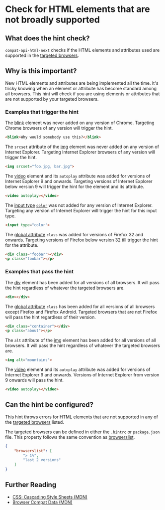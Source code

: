 # Check for HTML elements that are not broadly supported

## What does the hint check?

`compat-api-html-next` checks if the HTML elements and attributes used are
supported in the [targeted browsers][browser-context].

## Why is this important?

New HTML elements and attributes are being implemented all the time. It's tricky knowing when an element or attribute has become standard among all browsers. This hint will check if you are using elements or attributes that are not supported by your targeted browsers.

### Examples that **trigger** the hint

The [blink][blink] element was never added on any version of Chrome.
Targeting Chrome browsers of any version will trigger the hint.

```html
<blink>Why would somebody use this?</blink>
```

The `srcset` attribute of the [img][img] element was never
added on any version of Internet Explorer. Targeting
Internet Explorer browsers of any version will trigger the hint.

```html
<img srcset="foo.jpg, bar.jpg">
```

The [video][video] element and its `autoplay` attribute was added for versions of
Internet Explorer 9 and onwards. Targeting versions of Internet Explorer
below version 9 will trigger the hint for the element and its attribute.



```html
<video autoplay></video>
```

The [input type][input-type] [`color`][input-type-color] was not added for any version of Internet Explorer. Targeting any version of Internet Explorer
will trigger the hint for this input type.

```html
<input type="color">
```
 
The [global attribute][global-attr] `class` was added for versions of Firefox 32 and onwards.
Targeting versions of Firefox below version 32 till trigger the hint for
the attribute.

```html
<div class="foobar"></div>
<p class="foobar"></p>
```

### Examples that **pass** the hint

The [div][div] element has been added for all versions of all browsers.
It will pass the hint regardless of whatever the targeted browsers are.

```html
<div></div>
```

The [global attribute][global-attr] `class` has been added for all versions of all browsers except Firefox and Firefox Android. Targeted browsers that are not
Firefox will pass the hint regardless of their version.

```html
<div class="container"></div>
<p class="about"></p>
```

The `alt` attribute of the [img][img] element has been added for all versions
of all browsers. It will pass the hint regardless of whatever the targeted browsers are.

```html
<img alt="mountains">
```

The [video][video] element and its `autoplay` attribute was added for versions of
Internet Explorer 9 and onwards. Versions of Internet Explorer
from version 9 onwards will pass the hint.

```html
<video autoplay></video>
```

## Can the hint be configured?

This hint throws errors for HTML elements that are not supported in any of the
[targeted browsers][targeted-browsers] listed.

The targeted browsers can be defined in either the `.hintrc` or
`package.json` file.
This property follows the same convention as [browserslist][browserslist].

```json
{
    "browserslist": [
        "> 1%",
        "last 2 versions"
    ]
}
```

## Further Reading

* [CSS: Cascading Style Sheets (MDN)][docmdn]
* [Browser Compat Data (MDN)][browser-compat]

<!-- Link labels: -->


[blink]: https://developer.mozilla.org/en-US/docs/Web/HTML/Element/blink
[img]: https://developer.mozilla.org/en-US/docs/Web/HTML/Element/img
[video]: https://developer.mozilla.org/en-US/docs/Web/HTML/Element/video
[div]: https://developer.mozilla.org/en-US/docs/Web/HTML/Element/div
[input-type-color]: https://developer.mozilla.org/en-US/docs/Web/HTML/Element/input/color
[input-type]: https://developer.mozilla.org/en-US/docs/Web/HTML/Element/input
[global-attr]: https://developer.mozilla.org/en-US/docs/Web/HTML/Global_attributes
[docmdn]: https://developer.mozilla.org/en-US/docs/Web/HTML
[browser-compat]: https://github.com/mdn/browser-compat-data
[browser-context]: https://webhint.io/docs/user-guide/configuring-webhint/browser-context/
[browserslist]: https://github.com/browserslist/browserslist#readme
[targeted-browsers]: ../../hint/docs/user-guide/configuring-webhint/browser-context.md
